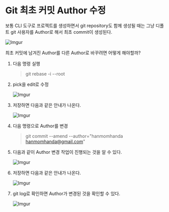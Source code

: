 # Git 최초 커밋 Author 수정

보통 CLI 도구로 프로젝트를 생성하면서 git repository도 함께 생성될 때는 그냥 디폴트 git 사용자를 Author로 해서 최초 commit이 생성된다.

![Imgur](https://i.imgur.com/xPZCuJc.png)

최초 커밋에 남겨진 Author를 다른 Author로 바꾸려면 어떻게 해야할까?

1. 다음 명령 실행

    >git rebase -i --root

1. pick을 edit로 수정

    ![Imgur](https://i.imgur.com/xvSERvk.png)

1. 저장하면 다음과 같은 안내가 나온다.

    ![Imgur](https://i.imgur.com/rvC740A.png)

1. 다음 명령으로 Author를 변경

    >git commit --amend --author="hanmomhanda <hanmomhanda@gmail.com>"

1. 다음과 같이 Author 변경 작업이 진행되는 것을 알 수 있다.

    ![Imgur](https://i.imgur.com/Ft2L0Oo.png)
    
1. 저장하면 다음과 같은 안내가 나온다.

    ![Imgur](https://i.imgur.com/fiLfzwY.png)
    
1. git log로 확인하면 Author가 변경된 것을 확인할 수 있다.

    ![Imgur](https://i.imgur.com/pLPoeeN.png)


